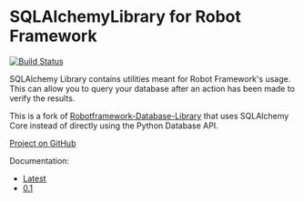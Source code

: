 # SQLAlchemyLibrary for Robot Framework

[![Build Status](https://travis-ci.org/edbrannin/Robotframework-SQLAlchemy-Library.svg?branch=sqlalchemy-fork)](https://travis-ci.org/edbrannin/Robotframework-SQLAlchemy-Library)

SQLAlchemy Library contains utilities meant for Robot Framework's usage. This can allow you to query your database after an action has been made to verify the results.

This is a fork of [Robotframework-Database-Library](http://franz-see.github.io/Robotframework-Database-Library/) that uses SQLAlchemy Core instead of directly using the Python Database API.

[Project on GitHub](https://github.com/edbrannin/Robotframework-SQLAlchemy-Library)

Documentation:

* [Latest](latest/SQLAlchemyLibrary.html)
* [0.1](0.1/SQLAlchemyLibrary.html)
